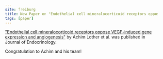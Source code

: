 ```yaml
---
site: freiburg
title: New Paper on "Endothelial cell mineralocorticoid receptors oppose VEGF-induced gene expression and angiogenesis"
tags: [paper]
---
```


["Endothelial cell mineralocorticoid receptors oppose VEGF-induced gene expression and angiogenesis"](https://doi.org/10.1530/JOE-18-0494) by Achim Lother et al. was published in Journal of Endocrinology. 

Congratulation to Achim and his team!
